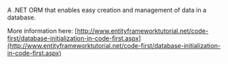 A .NET ORM that enables easy creation and management of data in a database.

More information here: [http://www.entityframeworktutorial.net/code-first/database-initialization-in-code-first.aspx](http://www.entityframeworktutorial.net/code-first/database-initialization-in-code-first.aspx)